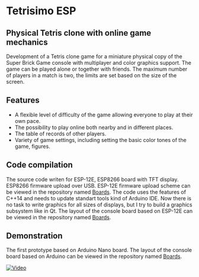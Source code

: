 # Tetrisimo ESP
## Physical Tetris clone with online game mechanics
Development of a Tetris clone game for a miniature physical copy of the Super Brick Game console with multiplayer and color graphics support.
The game can be played alone or together with friends.
The maximum number of players in a match is two, the limits are set based on the size of the screen.
## Features
- A flexible level of difficulty of the game allowing everyone to play at their own pace.
- The possibility to play online both nearby and in different places.
- The table of records of other players.
- Variety of game settings, including setting the basic color tones of the game, figures.

## Code compilation
The source code writen for ESP-12E, ESP8266 board with TFT display.
ESP8266 firmware upload over USB.
ESP-12E firmware upload scheme can be viewed in the repository named [Boards](https://github.com/hypercyclist/Boards).
The code uses the features of C++14 and needs to update standart tools kind of Arduino IDE.
Now there is no task to write graphics for all sizes of displays, but I try to build a graphics subsystem like in Qt.
The layout of the console board based on ESP-12E can be viewed in the repository named [Boards](https://github.com/hypercyclist/Boards).

## Demonstration
The first prototype based on Arduino Nano board.
The layout of the console board based on Arduino can be viewed in the repository named [Boards](https://github.com/hypercyclist/Boards).

[![Video](https://img.youtube.com/vi/la7uFopkpTI/0.jpg)](https://youtu.be/la7uFopkpTI)